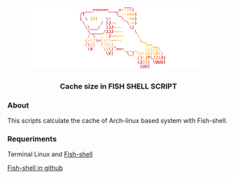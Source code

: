 <h1 align="center">
    <img alt="Fish shell" title="Fish script" src=".github/fish.png" width="400px">
</h1>
<h3 align="center">
    Cache size in FISH SHELL SCRIPT
</h3>

### About

This scripts calculate the cache of Arch-linux based system with Fish-shell.

### Requeriments

Terminal Linux and [Fish-shell](https://fishshell.com/docs/current/#installation)

[Fish-shell in github](https://github.com/fish-shell/fish-shell)
